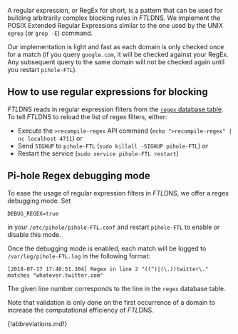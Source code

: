 A regular expression, or RegEx for short, is a pattern that can be used for building arbitrarily complex blocking rules in *FTL*DNS.
We implement the POSIX Extended Regular Expressions similar to the one used by the UNIX `egrep` (or `grep -E`) command.

Our implementation is light and fast as each domain is only checked once for a match (if you query `google.com`, it will be checked against your RegEx. Any subsequent query to the same domain will not be checked again until you restart `pihole-FTL`).

## How to use regular expressions for blocking
*FTL*DNS reads in regular expression filters from the [`regex` database table](../../database/gravity.md#regex-table).
To tell *FTL*DNS to reload the list of regex filters, either:

- Execute the `>recompile-regex` API command (`echo ">recompile-regex" | nc localhost 4711`) or
- Send `SIGHUP` to `pihole-FTL` (`sudo killall -SIGHUP pihole-FTL`) or
- Restart the service (`sudo service pihole-FTL restart`)

## Pi-hole Regex debugging mode
To ease the usage of regular expression filters in *FTL*DNS, we offer a regex debugging mode. Set
```
DEBUG_REGEX=true
```
in your `/etc/pihole/pihole-FTL.conf` and restart `pihole-FTL` to enable or disable this mode.

Once the debugging mode is enabled, each match will be logged to `/var/log/pihole-FTL.log` in the following format:
```
[2018-07-17 17:40:51.304] Regex in line 2 "((^)|(\.))twitter\." matches "whatever.twitter.com"
```
The given line number corresponds to the line in the `regex` database table.

Note that validation is only done on the first occurrence of a domain to increase the computational efficiency of *FTL*DNS.

{!abbreviations.md!}

